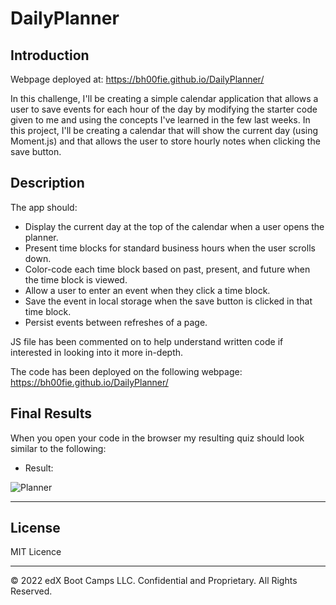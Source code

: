 # DailyPlanner

## Introduction

Webpage deployed at: https://bh00fie.github.io/DailyPlanner/

In this challenge, I'll be creating a simple calendar application that allows a user to save events for each hour of the day by modifying the starter code given to me and using the concepts I've learned in the few last weeks.
In this project, I'll be creating a calendar that will show the current day (using Moment.js) and that allows the user to store hourly notes when clicking the save button.

## Description

The app should:
- Display the current day at the top of the calendar when a user opens the planner. 
- Present time blocks for standard business hours when the user scrolls down.
- Color-code each time block based on past, present, and future when the time block is viewed.
- Allow a user to enter an event when they click a time block.
- Save the event in local storage when the save button is clicked in that time block.
- Persist events between refreshes of a page.

JS file has been commented on to help understand written code if interested in looking into it more in-depth.

The code has been deployed on the following webpage: https://bh00fie.github.io/DailyPlanner/

## Final Results
When you open your code in the browser my resulting quiz should look similar to the following:

- Result:

![Planner](assets/images/calendar.jpg)


---

## License

MIT Licence

---

© 2022 edX Boot Camps LLC. Confidential and Proprietary. All Rights Reserved.